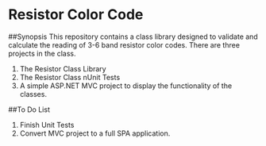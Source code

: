 # Resistor Color Code

##Synopsis
This repository contains a class library designed to validate and calculate the reading of 3-6 band resistor color codes. There are three projects in the class. 

1. The Resistor Class Library
2. The Resistor Class nUnit Tests
3. A simple ASP.NET MVC project to display the functionality of the classes.

##To Do List
1. Finish Unit Tests
2. Convert MVC project to a full SPA application.
